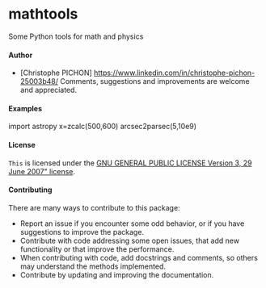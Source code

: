 # mathtools
Some Python tools for math and physics



#### Author
- [Christophe PICHON] https://www.linkedin.com/in/christophe-pichon-25003b48/
Comments, suggestions and improvements are welcome and appreciated.

#### Examples
import astropy
x=zcalc(500,600)
arcsec2parsec(5,10e9)

#### License

`This` is licensed under the [GNU GENERAL PUBLIC LICENSE
                       Version 3, 29 June 2007" license](./LICENSE.md).





#### Contributing

There are many ways to contribute to this package:

- Report an issue if you encounter some odd behavior, or if you have suggestions to improve the package.
- Contribute with code addressing some open issues, that add new functionality or that improve the performance.
- When contributing with code, add docstrings and comments, so others may understand the methods implemented.
- Contribute by updating and improving the documentation.
